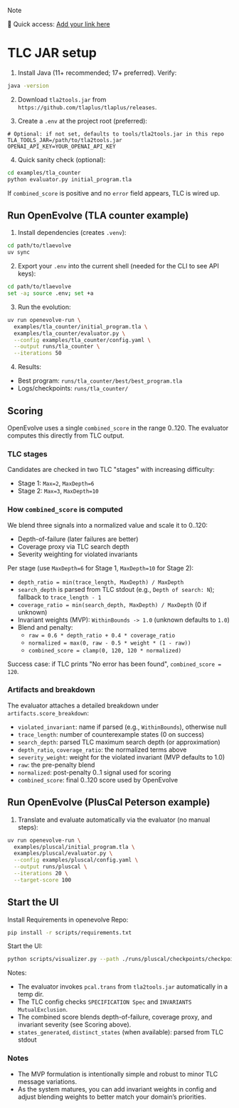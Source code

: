 > [!NOTE]
> 🔗 Quick access: [Add your link here](https://example.com)

# TLC JAR setup

1. Install Java (11+ recommended; 17+ preferred). Verify:

```bash
java -version
```

2. Download `tla2tools.jar` from `https://github.com/tlaplus/tlaplus/releases`.

3. Create a `.env` at the project root (preferred):

```
# Optional: if not set, defaults to tools/tla2tools.jar in this repo
TLA_TOOLS_JAR=/path/to/tla2tools.jar
OPENAI_API_KEY=YOUR_OPENAI_API_KEY
```

4. Quick sanity check (optional):

```bash
cd examples/tla_counter
python evaluator.py initial_program.tla
```

If `combined_score` is positive and no `error` field appears, TLC is wired up.

## Run OpenEvolve (TLA counter example)

1. Install dependencies (creates `.venv`):

```bash
cd path/to/tlaevolve
uv sync
```

2. Export your `.env` into the current shell (needed for the CLI to see API keys):

```bash
cd path/to/tlaevolve
set -a; source .env; set +a
```

3. Run the evolution:

```bash
uv run openevolve-run \
  examples/tla_counter/initial_program.tla \
  examples/tla_counter/evaluator.py \
  --config examples/tla_counter/config.yaml \
  --output runs/tla_counter \
  --iterations 50
```

4. Results:

- Best program: `runs/tla_counter/best/best_program.tla`
- Logs/checkpoints: `runs/tla_counter/`

## Scoring

OpenEvolve uses a single `combined_score` in the range 0..120. The evaluator computes this directly from TLC output.

### TLC stages

Candidates are checked in two TLC "stages" with increasing difficulty:

- Stage 1: `Max=2`, `MaxDepth=6`
- Stage 2: `Max=3`, `MaxDepth=10`

### How `combined_score` is computed

We blend three signals into a normalized value and scale it to 0..120:

- Depth-of-failure (later failures are better)
- Coverage proxy via TLC search depth
- Severity weighting for violated invariants

Per stage (use `MaxDepth=6` for Stage 1, `MaxDepth=10` for Stage 2):

- `depth_ratio = min(trace_length, MaxDepth) / MaxDepth`
- `search_depth` is parsed from TLC stdout (e.g., `Depth of search: N`); fallback to `trace_length - 1`
- `coverage_ratio = min(search_depth, MaxDepth) / MaxDepth` (0 if unknown)
- Invariant weights (MVP): `WithinBounds -> 1.0` (unknown defaults to `1.0`)
- Blend and penalty:
  - `raw = 0.6 * depth_ratio + 0.4 * coverage_ratio`
  - `normalized = max(0, raw - 0.5 * weight * (1 - raw))`
  - `combined_score = clamp(0, 120, 120 * normalized)`

Success case: if TLC prints "No error has been found", `combined_score = 120`.

### Artifacts and breakdown

The evaluator attaches a detailed breakdown under `artifacts.score_breakdown`:

- `violated_invariant`: name if parsed (e.g., `WithinBounds`), otherwise null
- `trace_length`: number of counterexample states (0 on success)
- `search_depth`: parsed TLC maximum search depth (or approximation)
- `depth_ratio`, `coverage_ratio`: the normalized terms above
- `severity_weight`: weight for the violated invariant (MVP defaults to 1.0)
- `raw`: the pre-penalty blend
- `normalized`: post-penalty 0..1 signal used for scoring
- `combined_score`: final 0..120 score used by OpenEvolve

## Run OpenEvolve (PlusCal Peterson example)

1. Translate and evaluate automatically via the evaluator (no manual steps):

```bash
uv run openevolve-run \
  examples/pluscal/initial_program.tla \
  examples/pluscal/evaluator.py \
  --config examples/pluscal/config.yaml \
  --output runs/pluscal \
  --iterations 20 \
  --target-score 100
```

## Start the UI

Install Requirements in openevolve Repo:
```bash
pip install -r scripts/requirements.txt
```

Start the UI:
```bash
python scripts/visualizer.py --path ./runs/pluscal/checkpoints/checkpoint_20
```

Notes:

- The evaluator invokes `pcal.trans` from `tla2tools.jar` automatically in a temp dir.
- The TLC config checks `SPECIFICATION Spec` and `INVARIANTS MutualExclusion`.
- The combined score blends depth-of-failure, coverage proxy, and invariant severity (see Scoring above).
- `states_generated`, `distinct_states` (when available): parsed from TLC stdout

### Notes

- The MVP formulation is intentionally simple and robust to minor TLC message variations.
- As the system matures, you can add invariant weights in config and adjust blending weights to better match your domain’s priorities.
